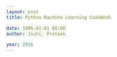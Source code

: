 ```yaml
---
layout: post
title: Python Machine Learning CookBook

date: 1996-01-01 00:00
author: Joshi, Prateek

year: 2016
---
```



